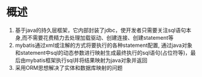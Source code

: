 # 概述

1. 基于java的持久层框架，它内部封装了jdbc，使开发者只需要关注sql语句本身,而不需要花费精力去处理加载驱动、创建连接、创建statement等
2. mybatis通过xml或注解的方式将要执行的各种statement配置, 通过java对象和statement中sql的动态参数进行映射生成最终执行的sql语句(占位符等)，最后由mybatis框架执行sql并将结果映射为java对象并返回
3. 采用ORM思想解决了实体和数据库映射的问题